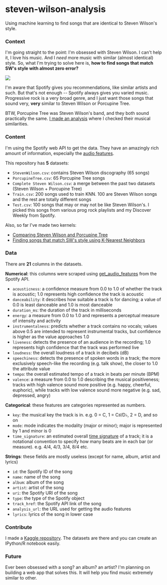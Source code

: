 # steven-wilson-analysis
Using machine learning to find songs that are identical to Steven Wilson's style.

### Context

I'm going straight to the point: I'm obsessed with Steven Wilson. I can't help it, I love his music. And I *need* more music with similar (almost identical) style. So, what I'm trying to solve here is, **how to find songs that match SW's style with almost zero error?**

![][1]

I'm aware that Spotify gives you recommendations, like similar artists and such. But that's not enough -- Spotify always gives you varied music. Progressive rock is a very broad genre, and I just want those songs that sound very, **very** similar to Steven Wilson or Porcupine Tree.
  
BTW, Porcupine Tree was Steven Wilson's band, and they both sound practically the same. [I made an analysis](https://www.kaggle.com/danielgrijalvas/comparing-steven-wilson-and-porcupine-tree) where I checked their musical similarities.

### Content

I'm using the Spotify web API to get the data. They have an amazingly rich amount of information, especially the [audio features](https://developer.spotify.com/web-api/get-audio-features/).  
  
This repository has **5** datasets: 

 - `StevenWilson.csv`: contains Steven Wilson discography (65 songs)
 - `PorcupineTree.csv`:  65 Porcupine Tree songs
 - `Complete Steven Wilson.csv`: a merge between the past two datasets (Steven Wilson + Porcupine Tree)
 - `Train.csv`: 200 songs used to train KNN. 100 are Steven Wilson songs and the rest are totally different songs
 - `Test.csv`: 100 songs that may or may not be like Steven Wilson's. I picked this songs from various prog rock playlists and my Discover Weekly from Spotify.  
  
Also, so far I've made two kernels: 

 - [Comparing Steven Wilson and Porcupine Tree](https://www.kaggle.com/danielgrijalvas/comparing-steven-wilson-and-porcupine-tree) 
 - [Finding songs that match SW's style using K-Nearest Neighbors](https://www.kaggle.com/danielgrijalvas/finding-songs-that-match-sw-s-style-using-knn)

### Data
There are **21** columns in the datasets. 

**Numerical**: this columns were scraped using [get_audio_features](https://developer.spotify.com/web-api/get-audio-features/) from the Spotify API. 

 - `acousticness`: a confidence measure from 0.0 to 1.0 of whether the track is acoustic; 1.0 represents high confidence the track is acoustic
 - `danceability`: it describes how suitable a track is for dancing; a value of 0.0 is least danceable and 1.0 is most danceable
 - `duration_ms`: the duration of the track in milliseconds
 - `energy`: a measure from 0.0 to 1.0 and represents a perceptual measure of intensity and activity
 - `instrumentalness`: predicts whether a track contains no vocals; values above 0.5 are intended to represent instrumental tracks, but confidence is higher as the value approaches 1.0
 - `liveness`: detects the presence of an audience in the recording; 1.0 represents high confidence that the track was performed live
 - `loudness`: the overall loudness of a track in decibels (dB)
 - `speechiness`: detects the presence of spoken words in a track; the more exclusively speech-like the recording (e.g. talk show), the closer to 1.0 the attribute value
 - `tempo`: the overall estimated tempo of a track in beats per minute (BPM)
 - `valence`: a measure from 0.0 to 1.0 describing the musical positiveness; tracks with high valence sound more positive (e.g. happy, cheerful, euphoric), while tracks with low valence sound more negative (e.g. sad, depressed, angry)  

**Categorical**: these features are categories represented as numbers. 

 - `key`: the musical key the track is in. e.g. 0 = C, 1 = C♯/D♭, 2 = D, and so on
 - `mode`: mode indicates the modality (major or minor); major is represented by 1 and minor is 0
 - `time_signature`: an estimated overall [time signature](https://en.wikipedia.org/wiki/Time_signature) of a track; it is a notational convention to specify how many beats are in each bar (or measure). e.g. 4/4, 4/3, 3/4, 8/4 etc.

**Strings**: these fields are mostly useless (except for name, album, artist and lyrics) 
 
 - `id`: the Spotify ID of the song
 - `name`: name of the song
 - `album`: album of the song
 - `artist`: artist of the song
 - `uri`: the Spotify URI of the song
 - `type`: the type of the Spotify object
 - `track_href`: the Spotify API link of the song
 - `analysis_url`: the URL used for getting the audio features
 - `lyrics`: lyrics of the song in lower case

### Contribute
I made a [Kaggle repository](https://www.kaggle.com/danielgrijalvas/steven-wilson-analysis). The datasets are there and you can create an IPython/R notebook easily.

### Future
Ever been obsessed with a song? an album? an artist? I'm planning on building a web app that solves this. It will help you find music extremely similar to other. 


  [1]: https://38.media.tumblr.com/b358910974f6582d49fc526c2e774c2e/tumblr_msq6s8LEij1s75866o1_500.gif
